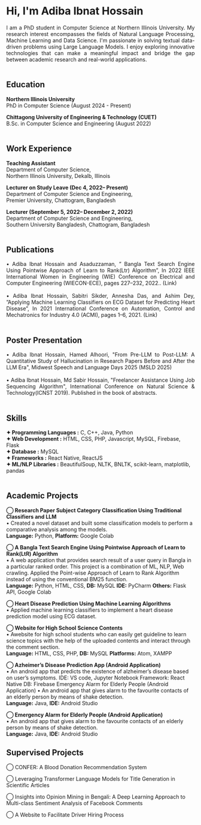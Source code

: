 # Hi, I'm Adiba Ibnat Hossain  
<div style="text-align: justify;">
I am a PhD student in Computer Science at Northern Illinois University. My research interest encompasses the fields of Natural Language Processing, Machine Learning and Data Science. I'm passionate in solving textual data-driven problems using Large Language Models. I enjoy exploring innovative technologies that can make a meaningful impact and bridge the gap between academic research and real-world applications.
</div>  
<br>

## Education
**Northern Illinois University**  
PhD in Computer Science (August 2024 - Present)  

**Chittagong University of Engineering & Technology (CUET)**  
B.Sc. in Computer Science and Engineering (August 2022)  
<br> 
##  Work Experience  
**Teaching Assistant**  
Department of Computer Science,  
Northern Illinois University, Dekalb, Illinois  

**Lecturer on Study Leave (Dec 4, 2022– Present)**  
Department of Computer Science and Engineering,  
Premier University, Chattogram, Bangladesh  

**Lecturer (September 5, 2022– December 2, 2022)**  
Department of Computer Science and Engineering,  
Southern University Bangladesh, Chattogram, Bangladesh  
<br> 
##  Publications  
<div style="text-align: justify;">
 • Adiba Ibnat Hossain and Asaduzzaman, ” Bangla Text Search Engine Using Pointwise Approach of Learn to Rank(Ltr) Algorithm”, In 2022 IEEE International Women in Engineering (WIE) Conference on Electrical and Computer Engineering (WIECON-ECE), pages 227–232, 2022.. (Link) </div>   
 <br>
<div style="text-align: justify;">
 • Adiba Ibnat Hossain, Sabitri Sikder, Annesha Das, and Ashim Dey, ”Applying Machine Learning Classifiers on ECG Dataset for Predicting Heart Disease”, In 2021 International Conference on Automation, Control and Mechatronics for Industry 4.0 (ACMI), pages 1–6, 2021. (Link)
</div>   
<br>  

## Poster Presentation  
<div style="text-align: justify;">
• Adiba Ibnat Hossain, Hamed Alhoori, "From Pre-LLM to Post-LLM: A Quantitative Study of Hallucination in Research Papers Before and After the LLM Era", Midwest Speech and Language Days 2025 (MSLD 2025) </div>
<br>
<div style="text-align: justify;">
• Adiba Ibnat Hossain, Md Sabir Hossain, "Freelancer Assistance Using Job Sequencing Algorithm", International Conference on Natural Science & Technology(ICNST 2019). Published in the book of abstracts.
</div>
 <br>

##  Skills
 **✦ Programming Languages :** C, C++, Java, Python  
 **✦ Web Development :** HTML, CSS, PHP, Javascript, MySQL, Firebase, Flask  
 **✦ Database :** MySQL  
 **✦ Frameworks :** React Native, ReactJS  
 **✦ ML/NLP Libraries :** BeautifulSoup, NLTK, BNLTK, scikit-learn, matplotlib, pandas  
 <br>
##  Academic Projects 
 **◯ Research Paper Subject Category Classification Using Traditional Classifiers and LLM**  
 • Created a novel dataset and built some classification models to perform a comparative analysis among the models.  
 **Language:** Python, **Platform:** Google Colab
 
 **◯ A Bangla Text Search Engine Using Pointwise Approach of Learn to Rank(LtR) Algorithm**  
 • A web application that provides search result of a user query in Bangla in a particular ranked order. This project is
 a combination of ML, NLP, Web crawling. Applied the Point-wise Approach of Learn to Rank Algorithm instead of
 using the conventional BM25 function.  
 **Language:** Python, HTML, CSS, **DB:** MySQL **IDE:** PyCharm **Others:** Flask API, Google Colab  
 
 **◯ Heart Disease Prediction Using Machine Learning Algorithms**  
 • Applied machine learning classifiers to implement a heart disease prediction model using ECG dataset.  
 
 **◯ Website for High School Science Contents**  
 • Awebsite for high school students who can easily get guideline to learn science topics with the help of the uploaded
 contents and interact through the comment section.  
 **Language:** HTML, CSS, PHP, **DB:** MySQL **Platforms:** Atom, XAMPP  
 
 **◯ Azheimer’s Disease Prediction App (Android Application)**  
 • An android app that predicts the existence of alzheimer’s disease based on user’s symptoms.
 IDE: VS code, Jupyter Notebook Framework: React Native DB: Firebase
 Emergency Alarm for Elderly People (Android Application)
 • An android app that gives alarm to the favourite contacts of an elderly person by means of shake detection.  
 **Language:** Java, **IDE:** Android Studio  
 
 **◯ Emergency Alarm for Elderly People (Android Application)**  
 • An android app that gives alarm to the favourite contacts of an elderly person by means of shake detection.  
 **Language:** Java, **IDE:** Android Studio
 <br>

## Supervised Projects  
 ◯ CONFER: A Blood Donation Recommendation System  
 
 ◯ Leveraging Transformer Language Models for Title Generation in Scientific Articles  
 
 ◯ Insights into Opinion Mining in Bengali: A Deep Learning Approach to Multi-class Sentiment Analysis of Facebook Comments  
 
 ◯ A Website to Facilitate Driver Hiring Process

